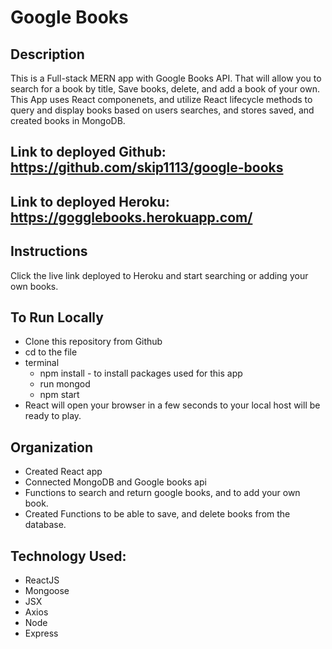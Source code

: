 # Google Books
## Description
This is a Full-stack MERN app with Google Books API. That will allow you to search for a book by title, Save books, delete, and add a book of your own. This App uses React componenets, and utilize React lifecycle methods to query and display books based on users searches, and stores saved, and created books in MongoDB.

## Link to deployed Github: https://github.com/skip1113/google-books
## Link to deployed Heroku: https://gogglebooks.herokuapp.com/

## Instructions 
Click the live link deployed to Heroku and start searching or adding your own books.

## To Run Locally
* Clone this repository from Github
* cd to the file 
* terminal
    * npm install - to install packages used for this app
    * run mongod
    * npm start
* React will open your browser in a few seconds to your local host will be ready to play.

## Organization
* Created React app
* Connected MongoDB and Google books api
* Functions to search and return google books, and to add your own book.
* Created Functions to be able to save, and delete books from the database.

## Technology Used:
* ReactJS
* Mongoose
* JSX
* Axios
* Node
* Express
